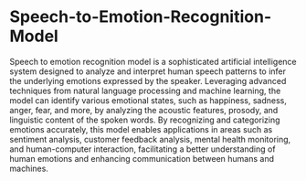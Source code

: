 # Speech-to-Emotion-Recognition-Model
 Speech to emotion recognition model is a sophisticated artificial intelligence system designed to analyze and interpret human speech patterns to infer the underlying emotions expressed by the speaker. Leveraging advanced techniques from natural language processing and machine learning, the model can identify various emotional states, such as happiness, sadness, anger, fear, and more, by analyzing the acoustic features, prosody, and linguistic content of the spoken words. By recognizing and categorizing emotions accurately, this model enables applications in areas such as sentiment analysis, customer feedback analysis, mental health monitoring, and human-computer interaction, facilitating a better understanding of human emotions and enhancing communication between humans and machines.
